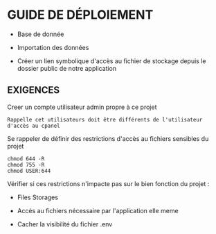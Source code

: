 
# GUIDE DE DÉPLOIEMENT

- Base de donnée

- Importation des données

- Créer un lien symbolique d'accès au fichier de stockage depuis le dossier public de notre application

## EXIGENCES 

Creer un compte utilisateur admin propre à ce projet
```
Rappelle cet utilisateurs doit être différents de l'utilisateur d'accès au cpanel
```

Se rappeler de définir des restrictions d'accès au fichiers sensibles du projet 

```
chmod 644 -R 
chmod 755 -R 
chmod USER:644
```

Vérifier si ces restrictions n'impacte pas sur le bien fonction du projet : 

- Files Storages

- Accès au fichiers nécessaire par l'application elle meme
    
- Cacher la visibilité du fichier .env
